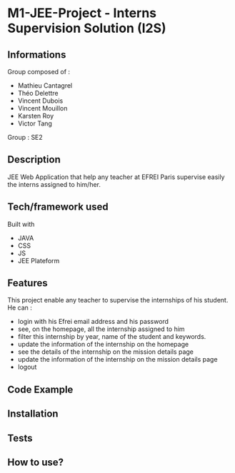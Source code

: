 # M1-JEE-Project - Interns Supervision Solution (I2S)
## Informations
Group composed of : 
- Mathieu Cantagrel
- Théo Delettre
- Vincent Dubois
- Vincent Mouillon
- Karsten Roy
- Victor Tang  

Group : SE2
## Description
JEE Web Application that help any teacher at EFREI Paris supervise easily the interns assigned to him/her.

## Tech/framework used

Built with
- JAVA
- CSS
- JS
- JEE Plateform

## Features
This project enable any teacher to supervise the internships of his student.
He can :
- login with his Efrei email address and his password
- see, on the homepage, all the internship assigned to him
- filter this internship by year, name of the student and keywords.
- update the information of the internship on the homepage
- see the details of the internship on the mission details page
- update the information of the internship on the mission details page
- logout

## Code Example

## Installation

## Tests

## How to use?

